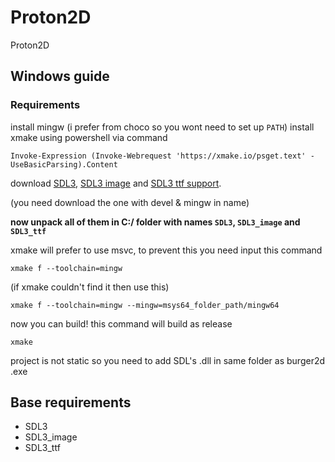 # Proton2D
Proton2D

## Windows guide
### Requirements
install mingw (i prefer from choco so you wont need to set up `PATH`)
install xmake using powershell via command
```pwsh
Invoke-Expression (Invoke-Webrequest 'https://xmake.io/psget.text' -UseBasicParsing).Content
```

download [SDL3](https://github.com/libsdl-org/SDL/releases/latest), [SDL3 image](https://github.com/libsdl-org/SDL_image/releases/latest) and [SDL3 ttf support](https://github.com/libsdl-org/SDL_ttf/releases/latest).

(you need download the one with devel & mingw in name)

**now unpack all of them in C:/ folder with names `SDL3`, `SDL3_image` and `SDL3_ttf`**

xmake will prefer to use msvc, to prevent this you need input this command
```pwsh
xmake f --toolchain=mingw
```
(if xmake couldn't find it then use this)
```pwsh
xmake f --toolchain=mingw --mingw=msys64_folder_path/mingw64
```
now you can build! this command will build as release
```pwsh
xmake
```

project is not static so you need to add SDL's .dll in same folder as burger2d .exe

## Base requirements
- SDL3
- SDL3_image
- SDL3_ttf
